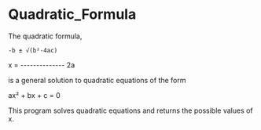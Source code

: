# Quadratic_Formula

The quadratic formula,

    -b ± √(b²-4ac)
x = --------------
         2a

is a general solution to quadratic equations of the form

ax² + bx + c = 0

This program solves quadratic equations and returns the possible values of x.
